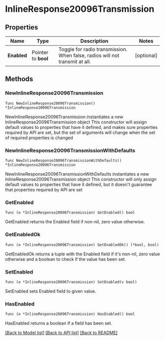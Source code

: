 # InlineResponse20096Transmission

## Properties

Name | Type | Description | Notes
------------ | ------------- | ------------- | -------------
**Enabled** | Pointer to **bool** | Toggle for radio transmission. When false, radios will not transmit at all. | [optional] 

## Methods

### NewInlineResponse20096Transmission

`func NewInlineResponse20096Transmission() *InlineResponse20096Transmission`

NewInlineResponse20096Transmission instantiates a new InlineResponse20096Transmission object
This constructor will assign default values to properties that have it defined,
and makes sure properties required by API are set, but the set of arguments
will change when the set of required properties is changed

### NewInlineResponse20096TransmissionWithDefaults

`func NewInlineResponse20096TransmissionWithDefaults() *InlineResponse20096Transmission`

NewInlineResponse20096TransmissionWithDefaults instantiates a new InlineResponse20096Transmission object
This constructor will only assign default values to properties that have it defined,
but it doesn't guarantee that properties required by API are set

### GetEnabled

`func (o *InlineResponse20096Transmission) GetEnabled() bool`

GetEnabled returns the Enabled field if non-nil, zero value otherwise.

### GetEnabledOk

`func (o *InlineResponse20096Transmission) GetEnabledOk() (*bool, bool)`

GetEnabledOk returns a tuple with the Enabled field if it's non-nil, zero value otherwise
and a boolean to check if the value has been set.

### SetEnabled

`func (o *InlineResponse20096Transmission) SetEnabled(v bool)`

SetEnabled sets Enabled field to given value.

### HasEnabled

`func (o *InlineResponse20096Transmission) HasEnabled() bool`

HasEnabled returns a boolean if a field has been set.


[[Back to Model list]](../README.md#documentation-for-models) [[Back to API list]](../README.md#documentation-for-api-endpoints) [[Back to README]](../README.md)


